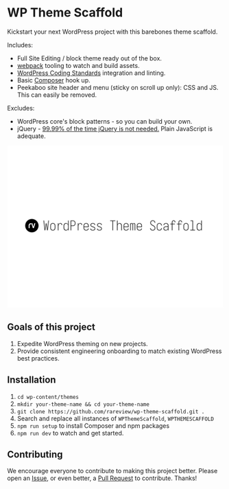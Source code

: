 # WP Theme Scaffold

Kickstart your next WordPress project with this barebones theme scaffold.

Includes:

* Full Site Editing / block theme ready out of the box.
* [webpack](https://webpack.js.org/) tooling to watch and build assets.
* [WordPress Coding Standards](https://developer.wordpress.org/coding-standards/wordpress-coding-standards/) integration and linting.
* Basic [Composer](https://getcomposer.org/) hook up.
* Peekaboo site header and menu (sticky on scroll up only): CSS and JS. This can easily be removed.

Excludes:

* WordPress core's block patterns - so you can build your own.
* jQuery - [99.99% of the time jQuery is not needed.](https://make.wordpress.org/themes/2021/10/04/the-performance-impact-of-using-jquery-in-wordpress-themes/) Plain JavaScript is adequate.

![Screenshot for WP Theme Scaffold WordPress theme](./screenshot.png)

## Goals of this project

1. Expedite WordPress theming on new projects.
2. Provide consistent engineering onboarding to match existing WordPress best practices.

## Installation

1. `cd wp-content/themes`
2. `mkdir your-theme-name && cd your-theme-name`
3. `git clone https://github.com/rareview/wp-theme-scaffold.git .`
4. Search and replace all instances of `WPThemeScaffold`, `WPTHEMESCAFFOLD`
5. `npm run setup` to install Composer and npm packages
6. `npm run dev` to watch and get started.

## Contributing

We encourage everyone to contribute to making this project better. Please open an [Issue](https://github.com/rareview/wp-theme-scaffold/issues/new/choose), or even better, a [Pull Request](https://github.com/rareview/wp-theme-scaffold/pulls) to contribute. Thanks!
